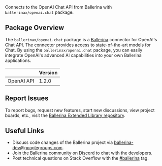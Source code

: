 Connects to the OpenAI Chat API from Ballerina with `ballerinax/openai.chat` package.

## Package Overview
The `ballerinax/openai.chat` package is a [Ballerina](https://ballerina.io/) connector for OpenAI's Chat API. The connector provides access to state-of-the-art models for Chat. By using the `ballerinax/openai.chat` package, you can easily integrate OpenAI's advanced AI capabilities into your own Ballerina applications.

|                             | Version         |
|-----------------------------|-----------------|
| OpenAI API                  | 1.2.0           |

## Report Issues
To report bugs, request new features, start new discussions, view project boards, etc., visit the [Ballerina Extended Library repository](https://github.com/ballerina-platform/ballerina-extended-library).

## Useful Links
- Discuss code changes of the Ballerina project via [ballerina-dev@googlegroups.com](mailto:ballerina-dev@googlegroups.com).
- Join the Ballerina community on [Discord](https://discord.gg/ballerinalang) to chat with the developers.
- Post technical questions on Stack Overflow with the [#ballerina](https://stackoverflow.com/questions/tagged/ballerina) tag.
